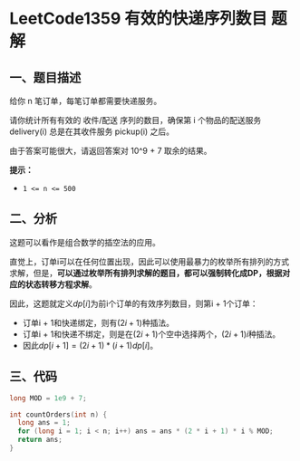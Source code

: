 # LeetCode1359 有效的快递序列数目 题解

## 一、题目描述

给你 n 笔订单，每笔订单都需要快递服务。

请你统计所有有效的 收件/配送 序列的数目，确保第 i 个物品的配送服务 delivery(i) 总是在其收件服务 pickup(i) 之后。

由于答案可能很大，请返回答案对 10^9 + 7 取余的结果。

**提示：**

- `1 <= n <= 500`



## 二、分析

这题可以看作是组合数学的插空法的应用。

直觉上，订单i可以在任何位置出现，因此可以使用最暴力的枚举所有排列的方式求解，但是，**可以通过枚举所有排列求解的题目，都可以强制转化成DP，根据对应的状态转移方程求解**。

因此，这题就定义$dp[i]$为前i个订单的有效序列数目，则第i + 1个订单：

+ 订单i + 1和快递绑定，则有$(2i + 1)$种插法。
+ 订单i + 1和快递不绑定，则是在$(2i + 1)$个空中选择两个，$(2i + 1)i$种插法。
+ 因此$dp[i+1]=(2i+1)*(i+1)dp[i]$。



## 三、代码

```c++
long MOD = 1e9 + 7;

int countOrders(int n) {
  long ans = 1;
  for (long i = 1; i < n; i++) ans = ans * (2 * i + 1) * i % MOD;
  return ans;
}
```


